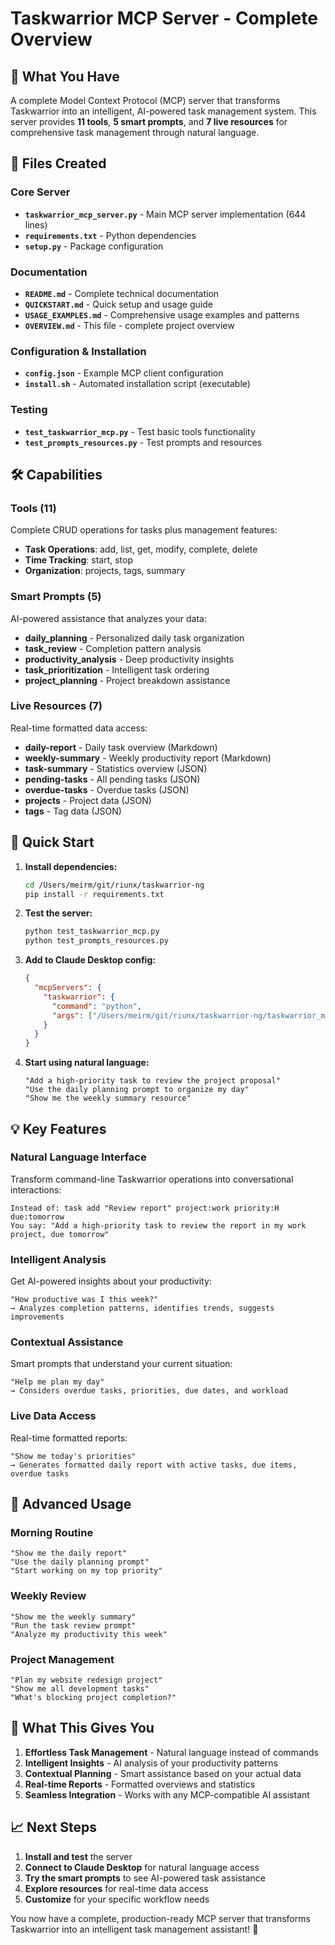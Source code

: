 # Taskwarrior MCP Server - Complete Overview

## 🎯 What You Have

A complete Model Context Protocol (MCP) server that transforms Taskwarrior into an intelligent, AI-powered task management system. This server provides **11 tools**, **5 smart prompts**, and **7 live resources** for comprehensive task management through natural language.

## 📁 Files Created

### Core Server
- **`taskwarrior_mcp_server.py`** - Main MCP server implementation (644 lines)
- **`requirements.txt`** - Python dependencies
- **`setup.py`** - Package configuration

### Documentation
- **`README.md`** - Complete technical documentation
- **`QUICKSTART.md`** - Quick setup and usage guide  
- **`USAGE_EXAMPLES.md`** - Comprehensive usage examples and patterns
- **`OVERVIEW.md`** - This file - complete project overview

### Configuration & Installation
- **`config.json`** - Example MCP client configuration
- **`install.sh`** - Automated installation script (executable)

### Testing
- **`test_taskwarrior_mcp.py`** - Test basic tools functionality
- **`test_prompts_resources.py`** - Test prompts and resources

## 🛠️ Capabilities

### Tools (11)
Complete CRUD operations for tasks plus management features:
- **Task Operations**: add, list, get, modify, complete, delete
- **Time Tracking**: start, stop
- **Organization**: projects, tags, summary

### Smart Prompts (5)
AI-powered assistance that analyzes your data:
- **daily_planning** - Personalized daily task organization
- **task_review** - Completion pattern analysis  
- **productivity_analysis** - Deep productivity insights
- **task_prioritization** - Intelligent task ordering
- **project_planning** - Project breakdown assistance

### Live Resources (7)
Real-time formatted data access:
- **daily-report** - Daily task overview (Markdown)
- **weekly-summary** - Weekly productivity report (Markdown)
- **task-summary** - Statistics overview (JSON)
- **pending-tasks** - All pending tasks (JSON)
- **overdue-tasks** - Overdue tasks (JSON)
- **projects** - Project data (JSON)
- **tags** - Tag data (JSON)

## 🚀 Quick Start

1. **Install dependencies:**
   ```bash
   cd /Users/meirm/git/riunx/taskwarrior-ng
   pip install -r requirements.txt
   ```

2. **Test the server:**
   ```bash
   python test_taskwarrior_mcp.py
   python test_prompts_resources.py
   ```

3. **Add to Claude Desktop config:**
   ```json
   {
     "mcpServers": {
       "taskwarrior": {
         "command": "python",
         "args": ["/Users/meirm/git/riunx/taskwarrior-ng/taskwarrior_mcp_server.py"]
       }
     }
   }
   ```

4. **Start using natural language:**
   ```
   "Add a high-priority task to review the project proposal"
   "Use the daily planning prompt to organize my day"
   "Show me the weekly summary resource"
   ```

## 💡 Key Features

### Natural Language Interface
Transform command-line Taskwarrior operations into conversational interactions:
```
Instead of: task add "Review report" project:work priority:H due:tomorrow
You say: "Add a high-priority task to review the report in my work project, due tomorrow"
```

### Intelligent Analysis
Get AI-powered insights about your productivity:
```
"How productive was I this week?" 
→ Analyzes completion patterns, identifies trends, suggests improvements
```

### Contextual Assistance
Smart prompts that understand your current situation:
```
"Help me plan my day"
→ Considers overdue tasks, priorities, due dates, and workload
```

### Live Data Access
Real-time formatted reports:
```
"Show me today's priorities"
→ Generates formatted daily report with active tasks, due items, overdue tasks
```

## 🔧 Advanced Usage

### Morning Routine
```
"Show me the daily report"
"Use the daily planning prompt" 
"Start working on my top priority"
```

### Weekly Review
```
"Show me the weekly summary"
"Run the task review prompt"
"Analyze my productivity this week"
```

### Project Management  
```
"Plan my website redesign project"
"Show me all development tasks"
"What's blocking project completion?"
```

## 🎉 What This Gives You

1. **Effortless Task Management** - Natural language instead of commands
2. **Intelligent Insights** - AI analysis of your productivity patterns  
3. **Contextual Planning** - Smart assistance based on your actual data
4. **Real-time Reports** - Formatted overviews and statistics
5. **Seamless Integration** - Works with any MCP-compatible AI assistant

## 📈 Next Steps

1. **Install and test** the server
2. **Connect to Claude Desktop** for natural language access
3. **Try the smart prompts** to see AI-powered task assistance
4. **Explore resources** for real-time data access
5. **Customize** for your specific workflow needs

You now have a complete, production-ready MCP server that transforms Taskwarrior into an intelligent task management assistant! 🎯
